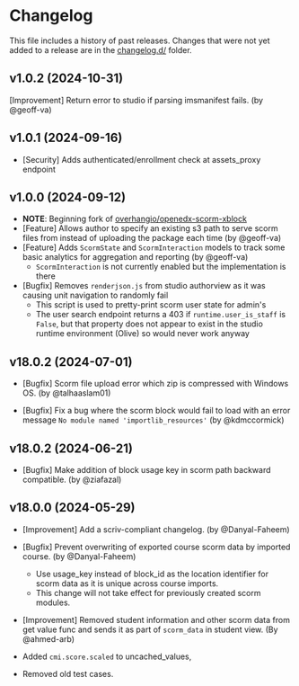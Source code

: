 # Changelog

This file includes a history of past releases. Changes that were not yet added to a release are in the [changelog.d/](./changelog.d) folder.

<!--
⚠️ DO NOT ADD YOUR CHANGES TO THIS FILE! (unless you want to modify existing changelog entries in this file)
Changelog entries are managed by scriv. After you have made some changes to this plugin, create a changelog entry with:
    scriv create
Edit and commit the newly-created file in changelog.d.
If you need to create a new release, create a separate commit just for that. It is important to respect these
instructions, because git commits are used to generate release notes:
  - Modify the version number in `__about__.py`.
  - Collect changelog entries with `scriv collect`
  - The title of the commit should be the same as the new version: "vX.Y.Z".
-->

<!-- scriv-insert-here -->

<a id='changelog-1.0.2'></a>
## v1.0.2 (2024-10-31)

[Improvement] Return error to studio if parsing imsmanifest fails. (by @geoff-va)

<a id='changelog-1.0.1'></a>
## v1.0.1 (2024-09-16)

- [Security] Adds authenticated/enrollment check at assets_proxy endpoint

<a id='changelog-1.0.0'></a>
## v1.0.0 (2024-09-12)

- **NOTE**: Beginning fork of [overhangio/openedx-scorm-xblock](https://github.com/overhangio/openedx-scorm-xblock/tree/v18.0.2)
- [Feature] Allows author to specify an existing s3 path to serve scorm files from instead of uploading the package each time (by @geoff-va)
- [Feature] Adds `ScormState` and `ScormInteraction` models to track some basic analytics for aggregation and reporting (by @geoff-va)
  - `ScormInteraction` is not currently enabled but the implementation is there
- [Bugfix] Removes `renderjson.js` from studio authorview as it was causing unit navigation to randomly fail
  - This script is used to pretty-print scorm user state for admin's
  - The user search endpoint returns a 403 if `runtime.user_is_staff` is `False`, but that property does not appear to exist in the studio runtime environment (Olive) so would never work anyway

<a id='changelog-18.0.2'></a>
## v18.0.2 (2024-07-01)

- [Bugfix] Scorm file upload error which zip is compressed with Windows OS. (by @talhaaslam01)

- [Bugfix] Fix a bug where the scorm block would fail to load with an error message `No module named 'importlib_resources'` (by @kdmccormick)

<a id='changelog-18.0.1'></a>
## v18.0.2 (2024-06-21)

- [Bugfix] Make addition of block usage key in scorm path backward compatible. (by @ziafazal)

<a id='changelog-18.0.0'></a>
## v18.0.0 (2024-05-29)

- [Improvement] Add a scriv-compliant changelog. (by @Danyal-Faheem)

- [Bugfix] Prevent overwriting of exported course scorm data by imported course. (by @Danyal-Faheem)
  - Use usage_key instead of block_id as the location identifier for scorm data as it is unique across course imports.
  - This change will not take effect for previously created scorm modules.

- [Improvement] Removed student information and other scorm data from get value func and sends it as part of
`scorm_data` in student view. (By @ahmed-arb)
 - Added `cmi.score.scaled` to uncached_values,
 - Removed old test cases.
